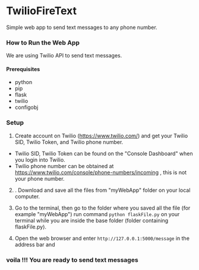 # TwilioFireText
Simple web app to send text messages to any phone number.

### How to Run the Web App

We are using Twilio API to send text messages.

#### Prerequisites

- python
- pip
- flask
- twilio
- configobj

### Setup

1. Create account on Twilio (https://www.twilio.com/) and get your Twilio SID, Twilio Token, and Twilio phone number.
 * Twilio SID, Twilio Token can be found on the "Console Dashboard" when you login into Twilio.
 * Twilio phone number can be obtained at https://www.twilio.com/console/phone-numbers/incoming , this is not your phone number. 

2. . Download and save all the files from "myWebApp" folder on your local computer.

3.  Go to the terminal, then go to the folder where you saved all the file (for example "myWebApp") run command `python flaskFile.py` on your terminal while you are inside the base folder (folder containing flaskFile.py).

4.  Open the web browser and enter `http://127.0.0.1:5000/message` in the address bar and 
### voila !!! You are ready to send text messages

